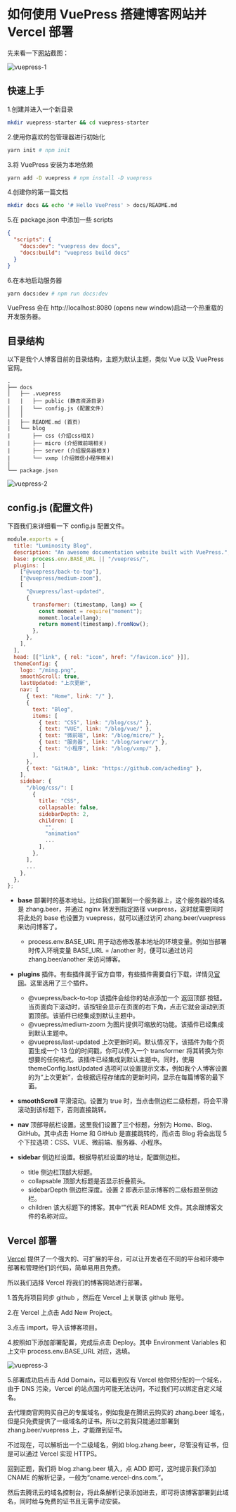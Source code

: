 # 如何使用 VuePress 搭建博客网站并 Vercel 部署

先来看一下[网站](https://zhang.beer/vuepress)截图：

![vuepress-1](https://zhang.beer/static/images/vuepress-1.png)

## 快速上手

1.创建并进入一个新目录

```sh
mkdir vuepress-starter && cd vuepress-starter
```

2.使用你喜欢的包管理器进行初始化

```sh
yarn init # npm init
```

3.将 VuePress 安装为本地依赖

```sh
yarn add -D vuepress # npm install -D vuepress
```

4.创建你的第一篇文档

```sh
mkdir docs && echo '# Hello VuePress' > docs/README.md
```

5.在 package.json 中添加一些 scripts

```json
{
  "scripts": {
    "docs:dev": "vuepress dev docs",
    "docs:build": "vuepress build docs"
  }
}
```

6.在本地启动服务器

```sh
yarn docs:dev # npm run docs:dev
```

VuePress 会在 http://localhost:8080 (opens new window)启动一个热重载的开发服务器。

## 目录结构

以下是我个人博客目前的目录结构，主题为默认主题，类似 Vue 以及 VuePress 官网。

```
.
├── docs
│   ├── .vuepress
|   |   ├── public (静态资源目录)
│   │   └── config.js (配置文件)
│   │
│   ├── README.md (首页)
|   └── blog
|       ├── css (介绍css相关)
|       ├── micro (介绍微前端相关)
|       ├── server (介绍服务器相关)
|       └── vxmp (介绍微信小程序相关)
│
└── package.json
```

![vuepress-2](https://zhang.beer/static/images/vuepress-2.png)

## config.js (配置文件)

下面我们来详细看一下 config.js 配置文件。

```js
module.exports = {
  title: "Luminosity Blog",
  description: "An awesome documentation website built with VuePress.",
  base: process.env.BASE_URL || "/vuepress/",
  plugins: [
    ["@vuepress/back-to-top"],
    ["@vuepress/medium-zoom"],
    [
      "@vuepress/last-updated",
      {
        transformer: (timestamp, lang) => {
          const moment = require("moment");
          moment.locale(lang);
          return moment(timestamp).fromNow();
        },
      },
    ],
  ],
  head: [["link", { rel: "icon", href: "/favicon.ico" }]],
  themeConfig: {
    logo: "/ming.png",
    smoothScroll: true,
    lastUpdated: "上次更新",
    nav: [
      { text: "Home", link: "/" },
      {
        text: "Blog",
        items: [
          { text: "CSS", link: "/blog/css/" },
          { text: "VUE", link: "/blog/vue/" },
          { text: "微前端", link: "/blog/micro/" },
          { text: "服务器", link: "/blog/server/" },
          { text: "小程序", link: "/blog/vxmp/" },
        ],
      },
      { text: "GitHub", link: "https://github.com/acheding" },
    ],
    sidebar: {
      "/blog/css/": [
        {
          title: "CSS",
          collapsable: false,
          sidebarDepth: 2,
          children: [
            "",
            "animation"
            ...
          ],
        },
      ],
      ...
    },
  },
};

```

- **base** 部署时的基本地址。比如我们部署到一个服务器上，这个服务器的域名是 zhang.beer，并通过 nginx 转发到指定路径 vuepress，这时就需要同时将此处的 base 也设置为 vuepress，就可以通过访问 zhang.beer/vuepress 来访问博客了。

  - process.env.BASE_URL 用于动态修改基本地址的环境变量。例如当部署时传入环境变量 BASE_URL = /another 时，便可以通过访问 zhang.beer/another 来访问博客。

- **plugins** 插件。有些插件属于官方自带，有些插件需要自行下载，详情见[官网](https://vuepress.vuejs.org/zh/plugin/)。这里选用了三个插件。

  - @vuepress/back-to-top 该插件会给你的站点添加一个 返回顶部 按钮。当页面向下滚动时，该按钮会显示在页面的右下角，点击它就会滚动到页面顶部。该插件已经集成到默认主题中。
  - @vuepress/medium-zoom 为图片提供可缩放的功能。该插件已经集成到默认主题中。
  - @vuepress/last-updated 上次更新时间。默认情况下，该插件为每个页面生成一个 13 位的时间戳，你可以传入一个 transformer 将其转换为你想要的任何格式。该插件已经集成到默认主题中。同时，使用 themeConfig.lastUpdated 选项可以设置提示文本，例如我个人博客设置的为“上次更新”，会根据远程存储库的更新时间，显示在每篇博客的最下面。

- **smoothScroll** 平滑滚动。设置为 true 时，当点击侧边栏二级标题，将会平滑滚动到该标题下，否则直接跳转。

- **nav** 顶部导航栏设置。这里我们设置了三个标题，分别为 Home、Blog、GitHub。其中点击 Home 和 GitHub 是直接跳转的，而点击 Blog 将会出现 5 个下拉选项：CSS、VUE、微前端、服务器、小程序。

- **sidebar** 侧边栏设置。根据导航栏设置的地址，配置侧边栏。
  - title 侧边栏顶部大标题。
  - collapsable 顶部大标题是否显示折叠箭头。
  - sidebarDepth 侧边栏深度。设置 2 即表示显示博客的二级标题至侧边栏。
  - children 该大标题下的博客。其中“”代表 README 文件。其余跟博客文件的名称对应。

## Vercel 部署

[Vercel](https://Vercel.com/) 提供了一个强大的、可扩展的平台，可以让开发者在不同的平台和环境中部署和管理他们的代码，简单易用且免费。

所以我们选择 Vercel 将我们的博客网站进行部署。

1.首先将项目同步 github ，然后在 Vercel 上关联该 github 账号。

2.在 Vercel 上点击 Add New Project。

3.点击 import，导入该博客项目。

4.按照如下添加部署配置，完成后点击 Deploy。其中 Environment Variables 和上文中 process.env.BASE_URL 对应，选填。

![vuepress-3](https://zhang.beer/static/images/vuepress-3.png)

5.部署成功后点击 Add Domain，可以看到仅有 Vercel 给你预分配的一个域名，由于 DNS 污染，Vercel 的站点国内可能无法访问，不过我们可以绑定自定义域名。

去代理商官网购买自己的专属域名，例如我是在腾讯云购买的 zhang.beer 域名，但是只免费提供了一级域名的证书。所以之前我只能通过部署到 zhang.beer/vuepress 上，才能蹭到证书。

不过现在，可以解析出一个二级域名，例如 blog.zhang.beer，尽管没有证书，但是可以通过 Vercel 实现 HTTPS。

回到正题，我们将 blog.zhang.beer 填入，点 ADD 即可，这时提示我们添加 CNAME 的解析记录，一般为“cname.vercel-dns.com.”。

然后去腾讯云的域名控制台，将此条解析记录添加进去，即可将该博客部署到此域名，同时给与免费的证书且无需手动安装。

